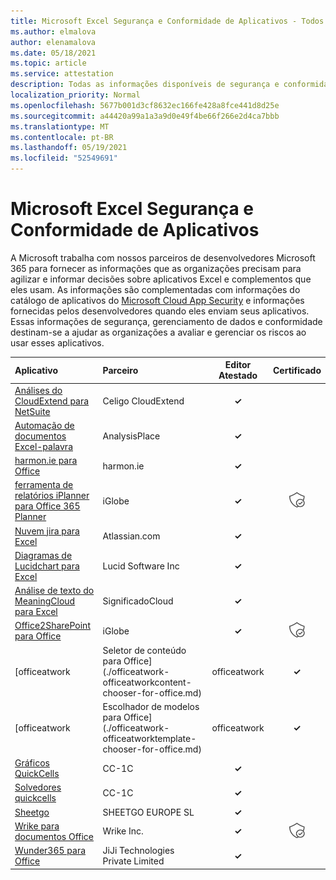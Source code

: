 ```yaml
---
title: Microsoft Excel Segurança e Conformidade de Aplicativos - Todos os Aplicativos
ms.author: elmalova
author: elenamalova
ms.date: 05/18/2021
ms.topic: article
ms.service: attestation
description: Todas as informações disponíveis de segurança e conformidade para todos os aplicativos Microsoft Excel.
localization_priority: Normal
ms.openlocfilehash: 5677b001d3cf8632ec166fe428a8fce441d8d25e
ms.sourcegitcommit: a44420a99a1a3a9d0e49f4be66f266e2d4ca7bbb
ms.translationtype: MT
ms.contentlocale: pt-BR
ms.lasthandoff: 05/19/2021
ms.locfileid: "52549691"
---
```

# <a name="microsoft-excel-app-security-and-compliance"></a>Microsoft Excel Segurança e Conformidade de Aplicativos

A Microsoft trabalha com nossos parceiros de desenvolvedores Microsoft 365 para fornecer as informações que as organizações precisam para agilizar e informar decisões sobre aplicativos Excel e complementos que eles usam. As informações são complementadas com informações do catálogo de aplicativos do [Microsoft Cloud App Security](https://www.microsoft.com/en-us/enterprise-mobility-security/cloud-app-security) e informações fornecidas pelos desenvolvedores quando eles enviam seus aplicativos. Essas informações de segurança, gerenciamento de dados e conformidade destinam-se a ajudar as organizações a avaliar e gerenciar os riscos ao usar esses aplicativos.

| **Aplicativo** | **Parceiro** | **Editor Atestado** | **Certificado** |
|:--------|:------------|:----------------------:|:-------------:|
| [Análises do CloudExtend para NetSuite](./celigo-cloudextend-analytics-for-netsuite.md) | Celigo CloudExtend | **✓** |  |
| [Automação de documentos Excel-palavra](./analysisplace-excel-to-word-document-automation.md) | AnalysisPlace | **✓** |  |
| [harmon.ie para Office](./harmonie-corporation-for-office.md) | harmon.ie | **✓** |  |
| [ferramenta de relatórios iPlanner para Office 365 Planner](./iglobe-iplanner-reporting-tool-for-office-365-planner.md) | iGlobe | **✓** | <img alt="Certified application badge" src="../media/certified-badge.png" height="25" width="25" /> |
| [Nuvem jira para Excel](./atlassiancom-jira-cloud-for-excel.md) | Atlassian.com | **✓** |  |
| [Diagramas de Lucidchart para Excel](./lucid-software-inc-lucidchart-diagrams-for-excel.md) | Lucid Software Inc | **✓** |  |
| [Análise de texto do MeaningCloud para Excel](./meaningcloud-text-analytics-for-excel.md) | SignificadoCloud | **✓** |  |
| [Office2SharePoint para Office](./iglobe-office2sharepoint-for-office.md) | iGlobe | **✓** | <img alt="Certified application badge" src="../media/certified-badge.png" height="25" width="25" /> |
| [officeatwork | Seletor de conteúdo para Office](./officeatwork-officeatworkcontent-chooser-for-office.md) | officeatwork | **✓** | <img alt="Certified application badge" src="../media/certified-badge.png" height="25" width="25" /> |
| [officeatwork | Escolhador de modelos para Office](./officeatwork-officeatworktemplate-chooser-for-office.md) | officeatwork | **✓** | <img alt="Certified application badge" src="../media/certified-badge.png" height="25" width="25" /> |
| [Gráficos QuickCells](./cc-1c-quickcells-graphs.md) | CC-1C | **✓** |  |
| [Solvedores quickcells](./cc-1c-quickcells-solvers.md) | CC-1C | **✓** |  |
| [Sheetgo](./sheetgo-europe-sl.md) | SHEETGO EUROPE SL | **✓** |  |
| [Wrike para documentos Office](./wrike-inc-for-office-documents.md) | Wrike Inc. | **✓** | <img alt="Certified application badge" src="../media/certified-badge.png" height="25" width="25" /> |
| [Wunder365 para Office](./jiji-technologies-private-limited-wunder365-for-office.md) | JiJi Technologies Private Limited | **✓** |  |
